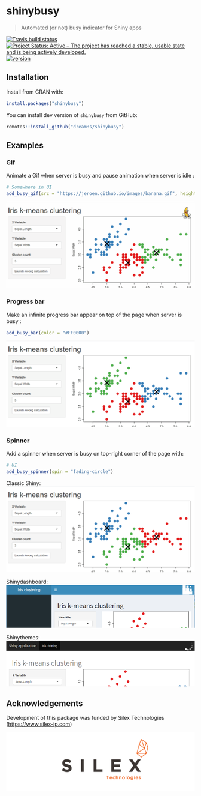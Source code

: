 # shinybusy

> Automated (or not) busy indicator for Shiny apps

[![Travis build status](https://travis-ci.org/dreamRs/shinybusy.svg?branch=master)](https://travis-ci.org/dreamRs/shinybusy)
[![Project Status: Active – The project has reached a stable, usable state and is being actively developed.](https://www.repostatus.org/badges/latest/active.svg)](https://www.repostatus.org/#active)
[![version](http://www.r-pkg.org/badges/version/shinybusy)](https://CRAN.R-project.org/package=shinybusy)


## Installation

Install from CRAN with:

```r
install.packages("shinybusy")
```

You can install dev version of `shinybusy` from GitHub:

``` r
remotes::install_github("dreamRs/shinybusy")
```



## Examples


### Gif

Animate a Gif when server is busy and pause animation when server is idle :

```r
# Somewhere in UI
add_busy_gif(src = "https://jeroen.github.io/images/banana.gif", height = 70, width = 70)
```
![](man/figures/shinybusy-gif.gif)



### Progress bar

Make an infinite progress bar appear on top of the page when server is busy :

```r
add_busy_bar(color = "#FF0000")
```

![](man/figures/shinybusy-bar.gif)




### Spinner

Add a spinner when server is busy on top-right corner of the page with:


```r
# UI
add_busy_spinner(spin = "fading-circle")
```

Classic Shiny:
![](man/figures/shinybusy-spin.gif)


Shinydashboard:
![](man/figures/spin-dash.png)

Shinythemes:
![](man/figures/spin-theme.png)






## Acknowledgements

Development of this package was funded by Silex Technologies (https://www.silex-ip.com)

<img src="man/figures/logo-silex.png">
